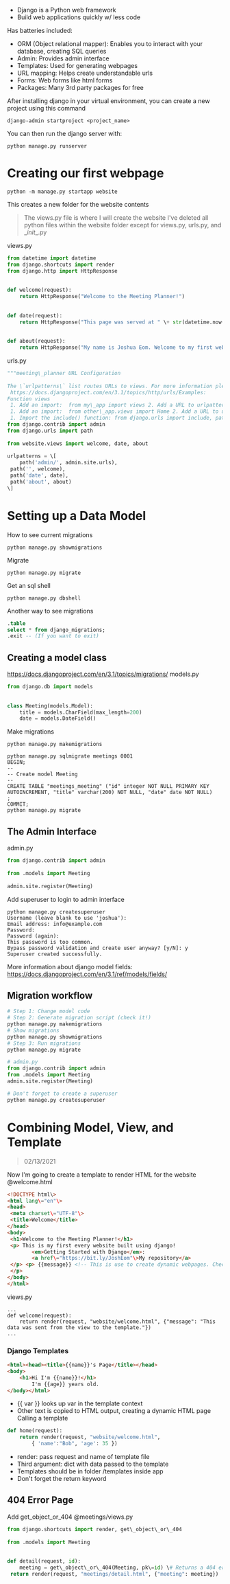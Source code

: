 - Django is a Python web framework
- Build web applications quickly w/ less code

Has batteries included:
- ORM (Object relational mapper): Enables you to interact with your database, creating SQL queries
- Admin: Provides admin interface
- Templates: Used for generating webpages
- URL mapping: Helps create understandable urls
- Forms: Web forms like html forms
- Packages: Many 3rd party packages for free


After installing django in your virtual environment, you can create a new project using this command
```
django-admin startproject <project_name>
```
You can then run the django server with:
```
python manage.py runserver
```


# Creating our first webpage
```
python -m manage.py startapp website
```
This creates a new folder for the website contents
> The views.py file is where I will create the website
> I've deleted all python files within the website folder except for views.py, urls.py, and \__init__.py 


views.py
```python
from datetime import datetime  
from django.shortcuts import render  
from django.http import HttpResponse  
  
  
def welcome(request):  
    return HttpResponse("Welcome to the Meeting Planner!")  
  
  
def date(request):  
    return HttpResponse("This page was served at " \+ str(datetime.now()))  
  
  
def about(request):  
    return HttpResponse("My name is Joshua Eom. Welcome to my first webpage using Django!")
```
urls.py
```python
"""meeting\_planner URL Configuration  
  
The \`urlpatterns\` list routes URLs to views. For more information please see:  
 https://docs.djangoproject.com/en/3.1/topics/http/urls/Examples:  
Function views  
 1. Add an import:  from my\_app import views 2. Add a URL to urlpatterns:  path('', views.home, name='home')Class-based views  
 1. Add an import:  from other\_app.views import Home 2. Add a URL to urlpatterns:  path('', Home.as\_view(), name='home')Including another URLconf  
 1. Import the include() function: from django.urls import include, path 2. Add a URL to urlpatterns:  path('blog/', include('blog.urls'))"""  
from django.contrib import admin  
from django.urls import path  
  
from website.views import welcome, date, about  
  
urlpatterns = \[  
    path('admin/', admin.site.urls),  
 path('', welcome),  
 path('date', date),  
 path('about', about)  
\]
```


# Setting up a Data Model
How to see current migrations
```
python manage.py showmigrations
```
Migrate
```
python manage.py migrate
```
Get an sql shell
```
python manage.py dbshell
```
Another way to see migrations
```sql
.table
select * from django_migrations;
.exit -- (If you want to exit)
```

## Creating a model class
https://docs.djangoproject.com/en/3.1/topics/migrations/
models.py
```python
from django.db import models  
  
  
class Meeting(models.Model):  
    title = models.CharField(max_length=200)  
    date = models.DateField()
```
Make migrations
```
python manage.py makemigrations
```
```
python manage.py sqlmigrate meetings 0001
BEGIN;
--
-- Create model Meeting
--
CREATE TABLE "meetings_meeting" ("id" integer NOT NULL PRIMARY KEY AUTOINCREMENT, "title" varchar(200) NOT NULL, "date" date NOT NULL)
;
COMMIT;
python manage.py migrate
```


## The Admin Interface
admin.py
```python
from django.contrib import admin  
  
from .models import Meeting  
  
admin.site.register(Meeting)
```
Add superuser to login to admin interface
```
python manage.py createsuperuser
Username (leave blank to use 'joshua'):
Email address: info@example.com
Password:
Password (again):
This password is too common.
Bypass password validation and create user anyway? [y/N]: y
Superuser created successfully.
```
More information about django model fields: https://docs.djangoproject.com/en/3.1/ref/models/fields/

## Migration workflow
```python
# Step 1: Change model code
# Step 2: Generate migration script (check it!)
python manage.py makemigrations
# Show migrations
python manage.py showmigrations
# Step 3: Run migrations
python manage.py migrate
```
```python
# admin.py
from django.contrib import admin
from .models import Meeting
admin.site.register(Meeting)

# Don't forget to create a superuser
python manage.py createsuperuser
```

# Combining Model, View, and Template
> 02/13/2021

Now I'm going to create a template to render HTML for the website @welcome.html
```html
<!DOCTYPE html\>  
<html lang\="en"\>  
<head>  
 <meta charset\="UTF-8"\>  
 <title>Welcome</title>  
</head>  
<body>  
 <h1>Welcome to the Meeting Planner!</h1>  
 <p> This is my first every website built using django!  
        <em>Getting Started with Django</em>:  
        <a href\="https://bit.ly/JoshEom"\>My repository</a>  
 </p> <p> {{message}} <!-- This is use to create dynamic webpages. Check out views.py and see what the value of message is!"-->  
 </p>  
</body>  
</html>
```
views.py
```
...
def welcome(request):  
    return render(request, "website/welcome.html", {"message": "This data was sent from the view to the template."})
...
```

### Django Templates
```html
<html><head><title>{{name}}'s Page</title></head>
<body>
	<h1>Hi I'm {{name}}!</h1>
		I'm {{age}} years old.
</body></html>
```
- {{ var }} looks up var in the template context
- Other text is copied to HTML output, creating a dynamic HTML page
Calling a template
```python
def home(request):
	return render(request, "website/welcome.html",
		{ 'name':"Bob", 'age': 35 })
```
- render: pass request and name of template file
- Third argument: dict with data passed to the template
- Templates should be in folder /templates inside app
- Don't forget the return keyword

## 404 Error Page
Add get_object_or_404
@meetings/views.py
```python
from django.shortcuts import render, get\_object\_or\_404  
  
from .models import Meeting  
  
  
def detail(request, id):  
    meeting = get\_object\_or\_404(Meeting, pk\=id) \# Returns a 404 error page if it doesn't exist  
 return render(request, "meetings/detail.html", {"meeting": meeting})
```